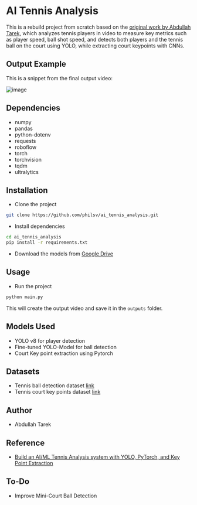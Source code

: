 # AI Tennis Analysis

This is a rebuild project from scratch based on the [original work by Abdullah Tarek](https://github.com/abdullahtarek/tennis_analysis), which analyzes tennis players in video to measure key metrics such as player speed, ball shot speed, and detects both players and the tennis ball on the court using YOLO, while extracting court keypoints with CNNs.

## Output Example

This is a snippet from the final output video:

![image](example.gif)

## Dependencies

* numpy
* pandas
* python-dotenv
* requests
* roboflow
* torch
* torchvision
* tqdm
* ultralytics

## Installation

* Clone the project

```bash
git clone https://github.com/philsv/ai_tennis_analysis.git
```

* Install dependencies

```bash
cd ai_tennis_analysis
pip install -r requirements.txt
```

* Download the models from [Google Drive](https://drive.google.com/drive/folders/1SIoKD8Yi2c8qN0vltrzw2QuwSRUT9_HT?usp=sharing)

## Usage

* Run the project

```bash
python main.py
```

This will create the output video and save it in the `outputs` folder.

## Models Used

* YOLO v8 for player detection
* Fine-tuned YOLO-Model for ball detection
* Court Key point extraction using Pytorch

## Datasets

* Tennis ball detection dataset [link](https://universe.roboflow.com/viren-dhanwani/tennis-ball-detection)
* Tennis court key points dataset [link](https://drive.usercontent.google.com/download?id=1lhAaeQCmk2y440PmagA0KmIVBIysVMwu&export=download&authuser=0&confirm=t&uuid=3077628e-fc9b-4ef2-8cde-b291040afb30&at=APZUnTU9lSikCSe3NqbxV5MVad5T%3A1708243355040)

## Author

* Abdullah Tarek

## Reference

* [Build an AI/ML Tennis Analysis system with YOLO, PyTorch, and Key Point Extraction](https://www.youtube.com/watch?v=L23oIHZE14w&t=8069s)

## To-Do

* Improve Mini-Court Ball Detection
